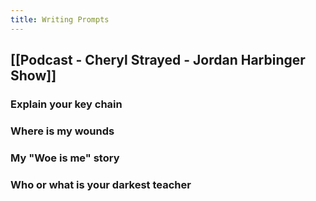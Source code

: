 ```yaml
---
title: Writing Prompts
---
```


## [[Podcast - Cheryl Strayed - Jordan Harbinger Show]]
### Explain your key chain
### Where is my wounds
### My "Woe is me" story
### Who or what is your darkest teacher
